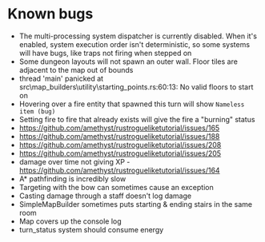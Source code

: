 # Known bugs
* The multi-processing system dispatcher is currently disabled. When it's enabled, system execution order isn't deterministic, so some systems will have bugs, like traps not firing when stepped on
* Some dungeon layouts will not spawn an outer wall. Floor tiles are adjacent to the map out of bounds
* thread 'main' panicked at src\map_builders\utility\starting_points.rs:60:13: No valid floors to start on
* Hovering over a fire entity that spawned this turn will show `Nameless item (bug)`
* Setting fire to fire that already exists will give the fire a "burning" status
* https://github.com/amethyst/rustrogueliketutorial/issues/165
* https://github.com/amethyst/rustrogueliketutorial/issues/188
* https://github.com/amethyst/rustrogueliketutorial/issues/208
* https://github.com/amethyst/rustrogueliketutorial/issues/205
* damage over time not giving XP - https://github.com/amethyst/rustrogueliketutorial/issues/164
* A* pathfinding is incredibly slow
* Targeting with the bow can sometimes cause an exception
* Casting damage through a staff doesn't log damage
* SimpleMapBuilder sometimes puts starting & ending stairs in the same room
* Map covers up the console log
* turn_status system should consume energy